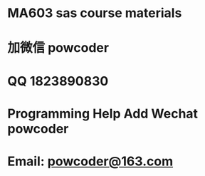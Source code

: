 # MA603 sas course materials
# 加微信 powcoder

# QQ 1823890830

# Programming Help Add Wechat powcoder

# Email: powcoder@163.com

